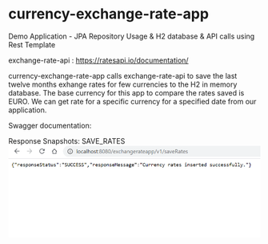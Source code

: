 # currency-exchange-rate-app
Demo Application - JPA Repository Usage &amp; H2 database &amp; API calls using Rest Template

exchange-rate-api : https://ratesapi.io/documentation/

currency-exchange-rate-app calls exchange-rate-api to save the last twelve months exhange rates for few currencies to the H2 in memory database.
The base currency for this app to compare the rates saved is EURO.
We can get rate for a specific currency for a specified date from our application.

Swagger documentation:

Response Snapshots:
SAVE_RATES
![SAVE_RATES](https://github.com/Skyforce-Tech/currency-exchange-rate-app/blob/master/docs/images/saveRates.PNG?raw=true)
